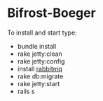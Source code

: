 Bifrost-Boeger
==============

To install and start type:

* bundle install
* rake jetty:clean
* rake jetty:config
* install [rabbitmq](https://www.rabbitmq.com/install-debian.html)
* rake db:migrate
* rake jetty:start
* rails s

